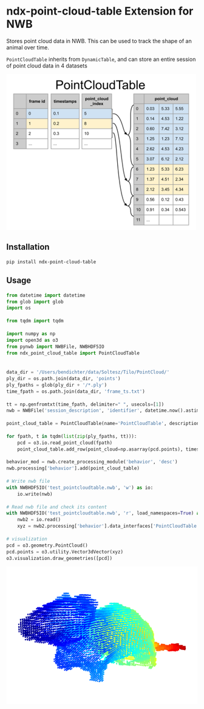 # ndx-point-cloud-table Extension for NWB

Stores point cloud data in NWB. This can be used to track the shape of an animal over time.

`PointCloudTable` inherits from `DynamicTable`, and can store an entire session of point cloud data in 4 datasets

<img src="assets/point_cloud_schematic.svg" width="500">


## Installation

```shell script
pip install ndx-point-cloud-table
```

## Usage

```python
from datetime import datetime
from glob import glob
import os

from tqdm import tqdm

import numpy as np
import open3d as o3
from pynwb import NWBFile, NWBHDF5IO
from ndx_point_cloud_table import PointCloudTable


data_dir = '/Users/bendichter/data/Soltesz/Tilo/PointCloud/'
ply_dir = os.path.join(data_dir, 'points')
ply_fpaths = glob(ply_dir + '/*.ply')
time_fpath = os.path.join(data_dir, 'frame_ts.txt')

tt = np.genfromtxt(time_fpath, delimiter=" ", usecols=[1])
nwb = NWBFile('session_description', 'identifier', datetime.now().astimezone())

point_cloud_table = PointCloudTable(name='PointCloudTable', description='description')

for fpath, t in tqdm(list(zip(ply_fpaths, tt))):
    pcd = o3.io.read_point_cloud(fpath)
    point_cloud_table.add_row(point_cloud=np.asarray(pcd.points), timestamps=t)

behavior_mod = nwb.create_processing_module('behavior', 'desc')
nwb.processing['behavior'].add(point_cloud_table)

# Write nwb file
with NWBHDF5IO('test_pointcloudtable.nwb', 'w') as io:
    io.write(nwb)

# Read nwb file and check its content
with NWBHDF5IO('test_pointcloudtable.nwb', 'r', load_namespaces=True) as io:
    nwb2 = io.read()
    xyz = nwb2.processing['behavior'].data_interfaces['PointCloudTable']['point_cloud'][3]

# visualization
pcd = o3.geometry.PointCloud()
pcd.points = o3.utility.Vector3dVector(xyz)
o3.visualization.draw_geometries([pcd])
```

![Example point cloud image](assets/point_cloud_image.png "Example point cloud image")
